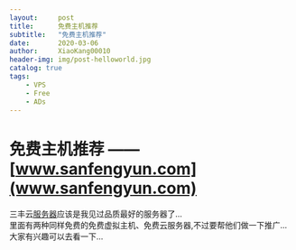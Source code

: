 ```yaml
---
layout:     post
title:      免费主机推荐
subtitle:   "免费主机推荐"
date:       2020-03-06
author:     XiaoKang00010
header-img: img/post-helloworld.jpg
catalog: true
tags:
    - VPS
    - Free
    - ADs
---
```

# 免费主机推荐 —— [www.sanfengyun.com](www.sanfengyun.com)

三丰云[服务器](https://sanfengyun.com)应该是我见过品质最好的服务器了...<br>
里面有两种同样免费的免费虚拟主机、免费云服务器,不过要帮他们做一下推广...<br>
大家有兴趣可以去看一下...

